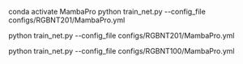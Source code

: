 
conda activate MambaPro
python train_net.py --config_file configs/RGBNT201/MambaPro.yml

<!-- 除了数据集RGBNT100需要把参数IMS_PER_BATCH: 128改为64之外，其他配置文件参数不需要做修改。 -->
<!-- 实验数据集：RGBNT201 - MSVR310 - RGBNT100 -->

<!-- 1. RBGNT201 -->
python train_net.py --config_file configs/RGBNT201/MambaPro.yml

<!-- 2.  RGBNT100-->
<!-- 学习率：0.000175 -->
python train_net.py --config_file configs/RGBNT100/MambaPro.yml
